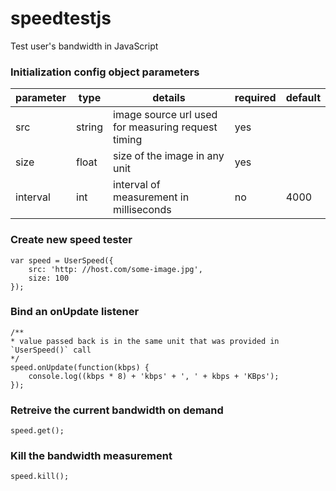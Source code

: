 # speedtestjs
Test user's bandwidth in JavaScript

### Initialization config object parameters

| parameter | type   | details                                            | required | default |
|-----------|--------|----------------------------------------------------|----------|---------|
| src       | string | image source url used for measuring request timing | yes      |         |
| size      | float  | size of the image in any unit                      | yes      |         |
| interval  | int    | interval of measurement in milliseconds            | no       | 4000    |

### Create new speed tester
```
var speed = UserSpeed({
    src: 'http: //host.com/some-image.jpg',
    size: 100
});
```

### Bind an onUpdate listener
```
/**
* value passed back is in the same unit that was provided in `UserSpeed()` call
*/
speed.onUpdate(function(kbps) {
    console.log((kbps * 8) + 'kbps' + ', ' + kbps + 'KBps');
});
```
### Retreive the current bandwidth on demand
```
speed.get();
```
### Kill the bandwidth measurement
```
speed.kill();
```
